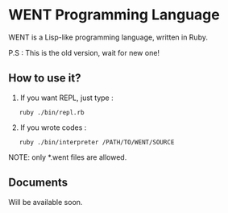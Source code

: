 # WENT Programming Language

WENT is a Lisp-like programming language, written in Ruby. 

P.S : This is the old version, wait for new one!

## How to use it?

1. If you want REPL, just type :

```
   ruby ./bin/repl.rb
```

2. If you wrote codes :

```
   ruby ./bin/interpreter /PATH/TO/WENT/SOURCE
```

NOTE: only *.went files are allowed.

## Documents 

Will be available soon.
